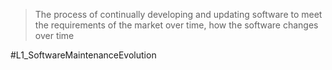 > The process of continually developing and updating software to meet the requirements of the market over time, how the software changes over time


#L1_SoftwareMaintenanceEvolution 